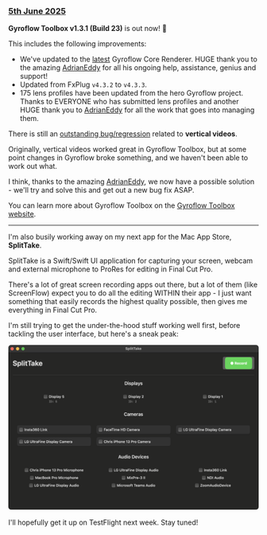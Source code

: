 ### [5th June 2025](/news/20250605)

**Gyroflow Toolbox v1.3.1 (Build 23)** is out now! 🥳

This includes the following improvements:

- We've updated to the [latest](https://github.com/gyroflow/gyroflow/tree/83356d01207b78dc6755740eaebbe93b3c3ec62d) Gyroflow Core Renderer. HUGE thank you to the amazing [AdrianEddy](https://github.com/AdrianEddy) for all his ongoing help, assistance, genius and support!
- Updated from FxPlug `v4.3.2` to `v4.3.3`.
- 175 lens profiles have been updated from the hero Gyroflow project. Thanks to EVERYONE who has submitted lens profiles and another HUGE thank you to [AdrianEddy](https://github.com/AdrianEddy) for all the work that goes into managing them.

There is still an [outstanding bug/regression](https://github.com/latenitefilms/gyroflowtoolbox/issues/40) related to **vertical videos**.

Originally, vertical videos worked great in Gyroflow Toolbox, but at some point changes in Gyroflow broke something, and we haven't been able to work out what.

I think, thanks to the amazing [AdrianEddy](https://github.com/AdrianEddy), we now have a possible solution - we'll try and solve this and get out a new bug fix ASAP.

You can learn more about Gyroflow Toolbox on the [Gyroflow Toolbox website](https://gyroflowtoolbox.fcp.cafe).

---

I'm also busily working away on my next app for the Mac App Store, **SplitTake**.

SplitTake is a Swift/Swift UI application for capturing your screen, webcam and external microphone to ProRes for editing in Final Cut Pro.

There's a lot of great screen recording apps out there, but a lot of them (like ScreenFlow) expect you to do all the editing WITHIN their app - I just want something that easily records the highest quality possible, then gives me everything in Final Cut Pro.

I'm still trying to get the under-the-hood stuff working well first, before tackling the user interface, but here's a sneak peak:

![](/static/split-take.png)

I'll hopefully get it up on TestFlight next week. Stay tuned!